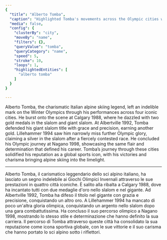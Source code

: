 ```yaml
---
{
  "title": "Alberto Tomba",
  "caption": "Highlighted Tomba's movements across the Olympic cities where he competed",
  "media": false,
  "config": {
    "clusterBy": "city",
    "moveBy": "name",
    "filters": {},
    "queryValue": "tomba",
    "queryCategory": "name",
    "speed": 5,
    "stroke": 10,
    "loops": 1,
    "highlightedEntities": [
      "alberto tomba"
    ]
  }
}

---
```


Alberto Tomba, the charismatic Italian alpine skiing legend, left an indelible mark on the Winter Olympics through his performances across four iconic cities. He burst onto the scene at Calgary 1988, where he dazzled with two gold medals in the slalom and giant slalom. At Albertville 1992, Tomba defended his giant slalom title with grace and precision, earning another gold. Lillehammer 1994 saw him narrowly miss further Olympic glory, claiming a silver in the slalom after a fiercely contested race. He concluded his Olympic journey at Nagano 1998, showcasing the same flair and determination that defined his career. Tomba’s journey through these cities solidified his reputation as a global sports icon, with his victories and charisma bringing alpine skiing into the limelight.

---

Alberto Tomba, il carismatico leggendario dello sci alpino italiano, ha lasciato un segno indelebile ai Giochi Olimpici Invernali attraverso le sue prestazioni in quattro città iconiche. È salito alla ribalta a Calgary 1988, dove ha incantato tutti con due medaglie d'oro nello slalom e nel gigante. Ad Albertville 1992, Tomba ha difeso il titolo nel gigante con grazia e precisione, conquistando un altro oro. A Lillehammer 1994 ha mancato di poco un'altra gloria olimpica, conquistando un argento nello slalom dopo una gara combattutissima. Ha concluso il suo percorso olimpico a Nagano 1998, mostrando lo stesso stile e determinazione che hanno definito la sua carriera. Il percorso di Tomba attraverso queste città ha consolidato la sua reputazione come icona sportiva globale, con le sue vittorie e il suo carisma che hanno portato lo sci alpino sotto i riflettori.
